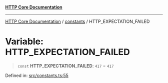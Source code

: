 [**HTTP Core Documentation**](../../README.md)

***

[HTTP Core Documentation](../../README.md) / [constants](../README.md) / HTTP\_EXPECTATION\_FAILED

# Variable: HTTP\_EXPECTATION\_FAILED

> `const` **HTTP\_EXPECTATION\_FAILED**: `417` = `417`

Defined in: [src/constants.ts:55](https://github.com/stonemjs/http-core/blob/6577700bdede2420a5df45a338635c35547070ea/src/constants.ts#L55)
